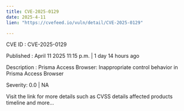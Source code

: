 ```yaml
---
title: CVE-2025-0129
date: 2025-4-11
lien: "https://cvefeed.io/vuln/detail/CVE-2025-0129"

---
```


CVE ID : CVE-2025-0129

Published :  April 11
2025
11:15 p.m. | 1 day
14 hours ago

Description : Prisma Access Browser: Inappropriate control behavior in Prisma Access Browser

Severity: 0.0 | NA

Visit the link for more details
such as CVSS details
affected products
timeline
and more...
